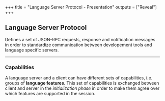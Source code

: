 +++
title = "Language Server Protocol - Presentation"
outputs = ["Reveal"]
+++

## Language Server Protocol

Defines a set of JSON-RPC requests, response and notification messages in order
to standardize communication between developement tools and language specific
servers.

---

### Capabilities

A language server and a client can have different sets of capabilities, i.e. groups of **language features**. This set of capabilities is exchanged between client and server in the *initialization phase* in order to make them agree over which features are supported in the session.

